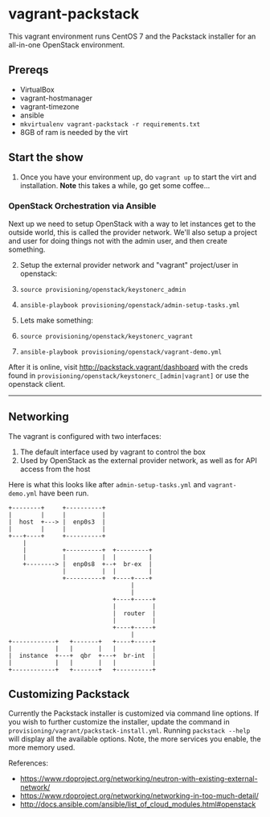 # vagrant-packstack

This vagrant environment runs CentOS 7 and the Packstack installer for an all-in-one OpenStack
environment.

## Prereqs

* VirtualBox
* vagrant-hostmanager
* vagrant-timezone
* ansible
 * `mkvirtualenv vagrant-packstack -r requirements.txt`
* 8GB of ram is needed by the virt

## Start the show

1. Once you have your environment up, do `vagrant up` to start the virt and installation. **Note**
this takes a while, go get some coffee...

### OpenStack Orchestration via Ansible

Next up we need to setup OpenStack with a way to let instances get to the outside world, this is
called the provider network. We'll also setup a project and user for doing things not with the admin
user, and then create something.

2. Setup the external provider network and "vagrant" project/user in openstack:
 1. `source provisioning/openstack/keystonerc_admin`
 2. `ansible-playbook provisioning/openstack/admin-setup-tasks.yml`

3. Lets make something:
 1. `source provisioning/openstack/keystonerc_vagrant`
 2. `ansible-playbook provisioning/openstack/vagrant-demo.yml`

After it is online, visit http://packstack.vagrant/dashboard with the creds found in
`provisioning/openstack/keystonerc_[admin|vagrant]` or use the openstack client.

---

## Networking

The vagrant is configured with two interfaces:
1. The default interface used by vagrant to control the box
2. Used by OpenStack as the external provider network, as well as for API access from the host

Here is what this looks like after `admin-setup-tasks.yml` and `vagrant-demo.yml` have been run.

```
+--------+     +----------+
|        |     |          |
|  host  +---> |  enp0s3  |
|        |     |          |
+---+----+     +----------+
    |
    |          +----------+  +---------+
    |          |          |  |         |
    +--------> |  enp0s8  +--+  br-ex  |
               |          |  |         |
               +----------+  +----+----+
                                  |
                                  |
                             +----+-----+
                             |          |
                             |  router  |
                             |          |
                             +----+-----+
                                  |
+------------+   +-------+   +----+-----+
|            |   |       |   |          |
|  instance  +---+  qbr  +---+  br-int  |
|            |   |       |   |          |
+------------+   +-------+   +----------+
```

## Customizing Packstack

Currently the Packstack installer is customized via command line options. If you wish to further
customize the installer, update the command in `provisioning/vagrant/packstack-install.yml`. Running
`packstack --help` will display all the available options. Note, the more services you enable, the
more memory used.

References:
* https://www.rdoproject.org/networking/neutron-with-existing-external-network/
* https://www.rdoproject.org/networking/networking-in-too-much-detail/
* http://docs.ansible.com/ansible/list_of_cloud_modules.html#openstack
